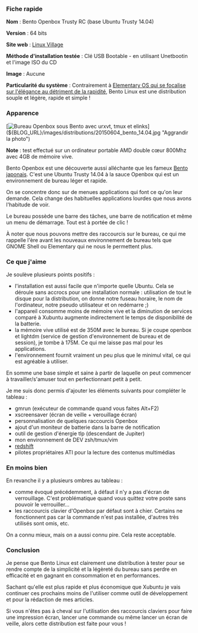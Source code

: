 ### Fiche rapide

**Nom** : Bento Openbox Trusty RC (base Ubuntu Trusty 14.04)

**Version** : 64 bits

**Site web** : [Linux Village](http://linuxvillage.org "Se rendre sur le site de Linux Village")

**Méthode d'installation testée** : Clé USB Bootable - en utilisant Unetbootin et l'image ISO du CD

**Image** : Aucune

**Particularité du système** : Contrairement à [Elementary OS qui se focalise sur l'élégance au détriment de la rapidité](${BLOG_URL}/${POSTDIR_NAME}/se_elementary_os_freya_0_3.html "Lire l'article d'Elementary OS"), Bento Linux est une distribution souple et légère, rapide et simple !

### Apparence

[![Bureau Openbox sous Bento avec urxvt, tmux et elinks](${BLOG_URL}/images/distributions/20150604_bento_14.04-490.jpg)](${BLOG_URL}/images/distributions/20150604_bento_14.04.jpg "Aggrandir la photo")

**Note** : test effectué sur un ordinateur portable AMD double cœur 800Mhz avec 4GB de mémoire vive.

Bento Openbox est une découverte aussi alléchante que les fameux [Bento japonais](http://fr.wikipedia.org/wiki/Bento "Découvrir sur Wikipédia ce que sont les Bento japonais"). C'est une Ubuntu Trusty 14.04 à la sauce Openbox qui est un environnement de bureau léger et rapide.

On se concentre donc sur de menues applications qui font ce qu'on leur demande. Cela change des habituelles applications lourdes que nous avons l'habitude de voir.

Le bureau possède une barre des tâches, une barre de notification et même un menu de démarrage. Tout est à portée de clic !

À noter que nous pouvons mettre des raccourcis sur le bureau, ce qui me rappelle l'ère avant les nouveaux environnement de bureau tels que GNOME Shell ou Elementary qui ne nous le permettent plus.

### Ce que j'aime

Je soulève plusieurs points positifs :

  * l'installation est aussi facile que n'importe quelle Ubuntu. Cela se déroule sans accrocs pour une installation normale : utilisation de tout le disque pour la distribution, on donne notre fuseau horaire, le nom de l'ordinateur, notre pseudo utilisateur et on redémarre ;)
  * l'appareil consomme moins de mémoire vive et la diminution de services comparé à Xubuntu augmente indirectement le temps de disponibilité de la batterie.
  * la mémoire vive utilisé est de 350M avec le bureau. Si je coupe openbox et lightdm (service de gestion d'environnement de bureau et de session), je tombe à 175M. Ce qui me laisse pas mal pour les applications.
  * l'environnement fournit vraiment un peu plus que le minimul vital, ce qui est agréable à utiliser.

En somme une base simple et saine à partir de laquelle on peut commencer à travailler/s'amuser tout en perfectionnant petit à petit.

Je me suis donc permis d'ajouter les éléments suivants pour compléter le tableau : 

  * gmrun (exécuteur de commande quand vous faites Alt+F2)
  * xscreensaver (écran de veille + verouillage écran)
  * personnalisation de quelques raccourcis Openbox
  * ajout d'un moniteur de batterie dans la barre de notification
  * outil de gestion d'énergie tlp (descendant de Jupiter)
  * mon environnement de DEV zsh/tmux/vim
  * [redshift](${BLOG_URL}/${POSTDIR_NAME}/contraste_du_bureau_avec_redshift.html "Lire l'article de Redshift sur ce blog")
  * pilotes propriétaires ATI pour la lecture des contenus multimédias

### En moins bien

En revanche il y a plusieurs ombres au tableau : 

  * comme évoqué précédemment, à défaut il n'y a pas d'écran de verrouillage. C'est problématique quand vous quittez votre poste sans pouvoir le verrouiller…
  * les raccourcis clavier d'Openbox par défaut sont à chier. Certains ne fonctionnent pas car la commande n'est pas installée, d'autres très utilisés sont omis, etc.

On a connu mieux, mais on a aussi connu pire. Cela reste acceptable.

### Conclusion

Je pense que Bento Linux est clairement une distribution à tester pour se rendre compte de la simplicité et la légèreté du bureau sans perdre en efficacité et en gagnant en consommation et en performances.

Sachant qu'elle est plus rapide et plus économique que Xubuntu je vais continuer ces prochains moins de l'utiliser comme outil de développement et pour la rédaction de mes articles.

Si vous n'êtes pas à cheval sur l'utilisation des raccourcis claviers pour faire une impression écran, lancer une commande ou même lancer un écran de veille, alors cette distribution est faite pour vous !
